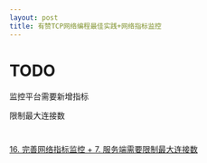 ```yaml
---
layout: post
title: 有赞TCP网络编程最佳实践+网络指标监控
---
```


# TODO
监控平台需要新增指标

限制最大连接数

#
[16. 完善网络指标监控 + 7. 服务端需要限制最大连接数](https://tech.youzan.com/you-zan-tcpwang-luo-bian-cheng-zui-jia-shi-jian/)